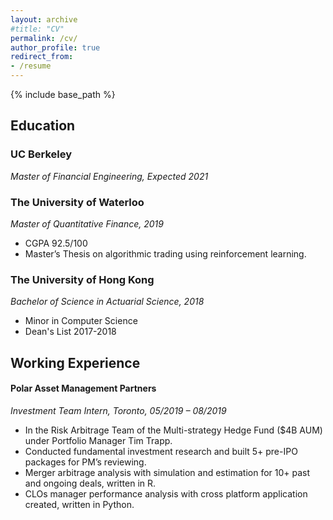 ```yaml
---
layout: archive
#title: "CV"
permalink: /cv/
author_profile: true
redirect_from:
- /resume
---
```

{% include base_path %}
## Education
###  UC Berkeley  
*Master of Financial Engineering, Expected 2021*

### The University of Waterloo  
*Master of Quantitative Finance, 2019*
- CGPA 92.5/100
- Master’s Thesis on algorithmic trading using reinforcement learning.

### The University of Hong Kong  
*Bachelor of Science in Actuarial Science, 2018*
- Minor in Computer Science
- Dean's List 2017-2018

## Working Experience
#### Polar Asset Management Partners
*Investment Team Intern, Toronto, 05/2019 – 08/2019*
- In the Risk Arbitrage Team of the Multi-strategy Hedge Fund ($4B AUM) under Portfolio Manager Tim Trapp.
- Conducted fundamental investment research and built 5+ pre-IPO packages for PM’s reviewing.
- Merger arbitrage analysis with simulation and estimation for 10+ past and ongoing deals, written in R.
- CLOs manager performance analysis with cross platform application created, written in Python.
